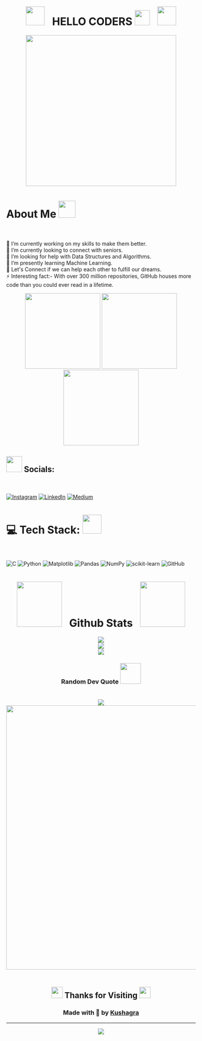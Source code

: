 <div align="center">
  
# <img src="https://user-images.githubusercontent.com/74038190/213844263-a8897a51-32f4-4b3b-b5c2-e1528b89f6f3.png" width="50px" /> &nbsp; HELLO CODERS <img src="https://user-images.githubusercontent.com/74038190/214644152-52f47eb3-5e31-4f47-8758-05c9468d5596.gif" width="40"> &nbsp; <img src="https://user-images.githubusercontent.com/74038190/213844263-a8897a51-32f4-4b3b-b5c2-e1528b89f6f3.png" width="50px" />

<img src="https://user-images.githubusercontent.com/74038190/229223263-cf2e4b07-2615-4f87-9c38-e37600f8381a.gif" width="400">
</div>

#  About Me <img src="https://github.com/Anmol-Baranwal/Cool-GIFs-For-GitHub/assets/74038190/47eb2734-addb-46da-b4dd-5e1616cd3853" width="45">&nbsp; 
<br><br>
🔭 I’m currently working on my skills to make them better.<br>👯 I’m currently looking to connect with seniors.<br>🤝 I’m looking for help with Data Structures and Algorithms.<br>🌱 I’m presently learning Machine Learning.<br>💬 Let's Connect if we can help each other to fulfill our dreams.<br>⚡ Interesting fact:- With over 300 million repositories, GitHub houses more code than you could ever read in a lifetime.             

<div align="center">
  <img src="https://user-images.githubusercontent.com/74038190/213866269-5d00981c-7c98-46d7-8a8e-16f462f15227.gif" width="200" />
  <img src="https://user-images.githubusercontent.com/74038190/213866269-5d00981c-7c98-46d7-8a8e-16f462f15227.gif" width="200" />
  <img src="https://user-images.githubusercontent.com/74038190/213866269-5d00981c-7c98-46d7-8a8e-16f462f15227.gif" width="200" />
</div>

## <img src="https://github.com/Anmol-Baranwal/Cool-GIFs-For-GitHub/assets/74038190/0b335028-1d3d-4ee5-b5b3-a373d499be7e" width="42"> Socials:
<br><br>
[![Instagram](https://img.shields.io/badge/Instagram-%23E4405F.svg?logo=Instagram&logoColor=white)](https://instagram.com/_kushagra.ag_) [![LinkedIn](https://img.shields.io/badge/LinkedIn-%230077B5.svg?logo=linkedin&logoColor=white)](https://linkedin.com/in/kushagra--agrawal) [![Medium](https://img.shields.io/badge/Medium-12100E?logo=medium&logoColor=white)](https://medium.com/@ds-kushagra) 

# 💻 Tech Stack: <img src="https://user-images.githubusercontent.com/74038190/212284087-bbe7e430-757e-4901-90bf-4cd2ce3e1852.gif" width="50">
<br><br>
![C](https://img.shields.io/badge/c-%2300599C.svg?style=for-the-badge&logo=c&logoColor=white) ![Python](https://img.shields.io/badge/python-3670A0?style=for-the-badge&logo=python&logoColor=ffdd54) ![Matplotlib](https://img.shields.io/badge/Matplotlib-%23ffffff.svg?style=for-the-badge&logo=Matplotlib&logoColor=black) ![Pandas](https://img.shields.io/badge/pandas-%23150458.svg?style=for-the-badge&logo=pandas&logoColor=white) ![NumPy](https://img.shields.io/badge/numpy-%23013243.svg?style=for-the-badge&logo=numpy&logoColor=white) ![scikit-learn](https://img.shields.io/badge/scikit--learn-%23F7931E.svg?style=for-the-badge&logo=scikit-learn&logoColor=white) ![GitHub](https://img.shields.io/badge/github-%23121011.svg?style=for-the-badge&logo=github&logoColor=white)

<div align="center">

# <img src="https://user-images.githubusercontent.com/74038190/213866269-5d00981c-7c98-46d7-8a8e-16f462f15227.gif" width="120" /> &nbsp; Github Stats &nbsp; <img src="https://user-images.githubusercontent.com/74038190/213866269-5d00981c-7c98-46d7-8a8e-16f462f15227.gif" width="120" />

![](https://github-readme-stats.vercel.app/api?username=DS-Kushagra&theme=dark&hide_border=false&include_all_commits=false&count_private=false)<br/>
![](https://github-readme-streak-stats.herokuapp.com/?user=DS-Kushagra&theme=dark&hide_border=false)<br/>
![](https://github-readme-stats.vercel.app/api/top-langs/?username=DS-Kushagra&theme=dark&hide_border=false&include_all_commits=false&count_private=false&layout=compact)

###  Random Dev Quote <img src="https://user-images.githubusercontent.com/74038190/214644145-264f4759-7633-441e-9d67-d8dda9d50d26.gif" width="55"> <br><br>
![](https://quotes-github-readme.vercel.app/api?type=horizontal&theme=radical)
<img src="https://user-images.githubusercontent.com/74038190/212284100-561aa473-3905-4a80-b561-0d28506553ee.gif" width="700">
<br><br>
## <img src="https://user-images.githubusercontent.com/74038190/216122041-518ac897-8d92-4c6b-9b3f-ca01dcaf38ee.png" width="30" /> Thanks for Visiting <img src="https://user-images.githubusercontent.com/74038190/216122041-518ac897-8d92-4c6b-9b3f-ca01dcaf38ee.png" width="30" />

### Made with 💜 by [Kushagra](www.linkedin.com/in/kushagra--agrawal)
---
[![](https://visitcount.itsvg.in/api?id=DS-Kushagra&icon=5&color=0)](https://visitcount.itsvg.in)
